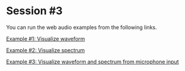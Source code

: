 Session \#3
===========

You can run the web audio examples from the following links.


[Example \#1: Visualize waveform](https://rawgit.com/juhannam/ctp431-2017/master/session3/VisualizeWaveform.html)

[Example \#2: Visualize spectrum](https://rawgit.com/juhannam/ctp431-2017/master/session3/VisualizeSpectrum.html)

[Example \#3: Visualize waveform and spectrum from microphone input](https://rawgit.com/juhannam/ctp431-2017/master/session3/03.VisualizeAudioMicInput.html)

